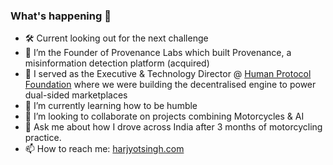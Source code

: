 ###  What's happening 👋
- 🛠 Current looking out for the next challenge
- 🔭 I’m the Founder of Provenance Labs which built Provenance, a misinformation detection platform (acquired)
- 🧠 I served as the Executive & Technology Director @ [Human Protocol Foundation](https://humanprotocol.org) where we were building the decentralised engine to power dual-sided marketplaces
- 🌱 I’m currently learning how to be humble
- 👯 I’m looking to collaborate on projects combining Motorcycles & AI
- 💬 Ask me about how I drove across India after 3 months of motorcycling practice.
- 📫 How to reach me: [harjyotsingh.com](https://harjyotsingh.com)
